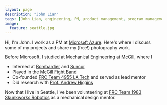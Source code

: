 ```yaml
---
layout: page
description: "John Lian"
tags: [John Lian, engineering, PM, product management, program management, robotics]
image:
  feature: seattle.jpg
---
```


Hi, I'm John. I work as a PM at [Microsoft Azure](https://azure.microsoft.com/). Here's where I discuss some of my projects and share my (free!) photography work.

Before Microsoft, I studied at Mechanical Engineering at [McGill](http://www.mcgill.ca), where I 

- Interned at [Bombardier](http://commercialaircraft.bombardier.com/en/cseries.html) and [Suncor](http://www.suncor.com)
- Played in the [McGill Fight Band](http://www.fightband.com)
- Co-founded [FRC Team 4955 LA Tech](http://www.frc4955.com) and served as lead mentor
- Did research with [Prof. Andrew Higgins](https://www.mcgill.ca/mecheng/facultystaff/staff/andrewhiggins)

Now that I live in Seattle, I've been volunteering at [FRC Team 1983 Skunkworks Robotics](https://skunkworks.wildapricot.org) as a mechanical design mentor.
